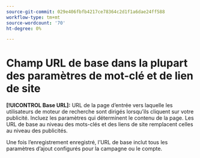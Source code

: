 ```yaml
---
source-git-commit: 029e406fbfb4217ce78364c2d1f1a6dae24ff588
workflow-type: tm+mt
source-wordcount: '70'
ht-degree: 0%

---
```

# Champ URL de base dans la plupart des paramètres de mot-clé et de lien de site

**[!UICONTROL Base URL]:** URL de la page d’entrée vers laquelle les utilisateurs de moteur de recherche sont dirigés lorsqu’ils cliquent sur votre publicité. Incluez les paramètres qui déterminent le contenu de la page. Les URL de base au niveau des mots-clés et des liens de site remplacent celles au niveau des publicités.

Une fois l’enregistrement enregistré, l’URL de base inclut tous les paramètres d’ajout configurés pour la campagne ou le compte.
